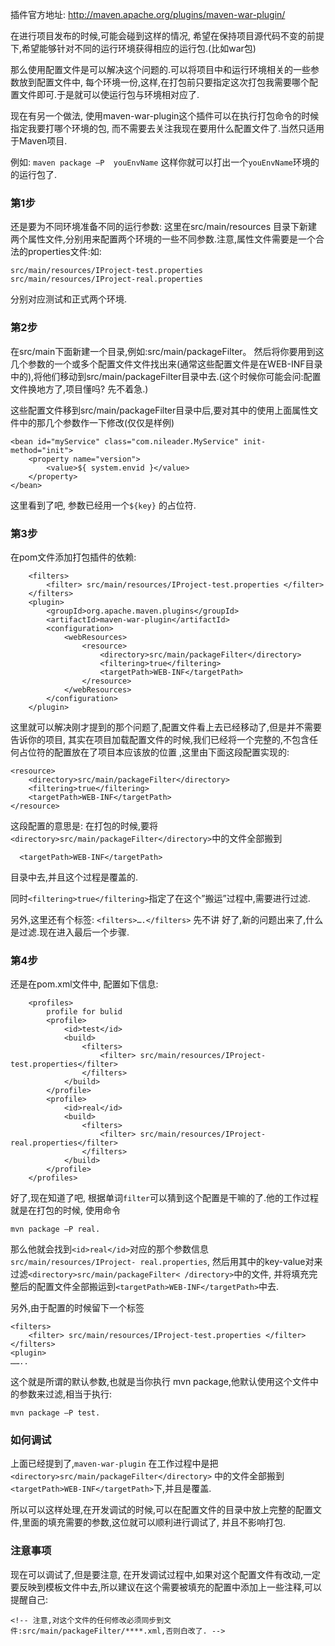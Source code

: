 插件官方地址:   http://maven.apache.org/plugins/maven-war-plugin/

在进行项目发布的时候,可能会碰到这样的情况, 希望在保持项目源代码不变的前提下,希望能够针对不同的运行环境获得相应的运行包.(比如war包)

那么使用配置文件是可以解决这个问题的.可以将项目中和运行环境相关的一些参数放到配置文件中, 每个环境一份,这样,在打包前只要指定这次打包我需要哪个配置文件即可.于是就可以使运行包与环境相对应了.

现在有另一个做法, 使用maven-war-plugin这个插件可以在执行打包命令的时候指定我要打哪个环境的包, 而不需要去关注我现在要用什么配置文件了.当然只适用于Maven项目.

例如: `maven package –P  youEnvName`   这样你就可以打出一个`youEnvName`环境的的运行包了.

### 第1步
还是要为不同环境准备不同的运行参数: 这里在src/main/resources 目录下新建两个属性文件,分别用来配置两个环境的一些不同参数.注意,属性文件需要是一个合法的properties文件:如:
```
src/main/resources/IProject-test.properties   
src/main/resources/IProject-real.properties 
```
分别对应测试和正式两个环境.

### 第2步 
在src/main下面新建一个目录,例如:src/main/packageFilter。
然后将你要用到这几个参数的一个或多个配置文件文件找出来(通常这些配置文件是在WEB-INF目录中的),将他们移动到src/main/packageFilter目录中去.(这个时候你可能会问:配置文件换地方了,项目懂吗? 先不着急.)

这些配置文件移到src/main/packageFilter目录中后,要对其中的使用上面属性文件中的那几个参数作一下修改(仅仅是样例) 
```
<bean id="myService" class="com.nileader.MyService" init-method="init">  
    <property name="version">  
        <value>${ system.envid }</value>  
    </property>  
</bean>
```
这里看到了吧, 参数已经用一个`${key}` 的占位符. 

### 第3步
在pom文件添加打包插件的依赖: 
```
    <filters>  
        <filter> src/main/resources/IProject-test.properties </filter>  
    </filters>  
    <plugin>  
        <groupId>org.apache.maven.plugins</groupId>  
        <artifactId>maven-war-plugin</artifactId>  
        <configuration>  
            <webResources>  
                <resource>  
                    <directory>src/main/packageFilter</directory>  
                    <filtering>true</filtering>  
                    <targetPath>WEB-INF</targetPath>  
                </resource>  
            </webResources>  
        </configuration>  
    </plugin> 
```
这里就可以解决刚才提到的那个问题了,配置文件看上去已经移动了,但是并不需要告诉你的项目,
其实在项目加载配置文件的时候,我们已经将一个完整的,不包含任何占位符的配置放在了项目本应该放的位置 ,这里由下面这段配置实现的:
```
<resource>  
    <directory>src/main/packageFilter</directory>  
    <filtering>true</filtering>  
    <targetPath>WEB-INF</targetPath>  
</resource> 
```
这段配置的意思是: 在打包的时候,要将`<directory>src/main/packageFilter</directory>`中的文件全部搬到
```
  <targetPath>WEB-INF</targetPath>
```
目录中去,并且这个过程是覆盖的.

同时`<filtering>true</filtering>`指定了在这个”搬运”过程中,需要进行过滤.

另外,这里还有个标签: `<filters>….</filters>` 先不讲
好了,新的问题出来了,什么是过滤.现在进入最后一个步骤.

### 第4步
还是在pom.xml文件中, 配置如下信息:
```
    <profiles>  
        profile for bulid   
        <profile>  
            <id>test</id>  
            <build>  
                <filters>  
                    <filter> src/main/resources/IProject-test.properties</filter>  
                </filters>  
            </build>  
        </profile>  
        <profile>  
            <id>real</id>  
            <build>  
                <filters>  
                    <filter> src/main/resources/IProject-real.properties</filter>  
                </filters>  
            </build>  
        </profile>  
    </profiles>  
```
好了,现在知道了吧, 根据单词`filter`可以猜到这个配置是干嘛的了.他的工作过程就是在打包的时候,
使用命令
```
mvn package –P real.
```
那么他就会找到`<id>real</id>`对应的那个参数信息`src/main/resources/IProject- real.properties`, 
然后用其中的key-value对来过滤`<directory>src/main/packageFilter< /directory>`中的文件,
并将填充完整后的配置文件全部搬运到`<targetPath>WEB-INF</targetPath>`中去.

另外,由于配置<plugin>的时候留下一个标签
```
<filters>  
    <filter> src/main/resources/IProject-test.properties </filter>  
</filters>  
<plugin>  
……..  
```
这个就是所谓的默认参数,也就是当你执行 mvn package,他默认使用这个文件中的参数来过滤,相当于执行:
```
mvn package –P test.
```
### 如何调试
上面已经提到了,`maven-war-plugin` 在工作过程中是把 `<directory>src/main/packageFilter</directory>` 中的文件全部搬到
 `<targetPath>WEB-INF</targetPath>`下,并且是覆盖.

所以可以这样处理,在开发调试的时候,可以在配置文件的目录中放上完整的配置文件,里面的填充需要的参数,这位就可以顺利进行调试了, 并且不影响打包.

### 注意事项

现在可以调试了,但是要注意, 在开发调试过程中,如果对这个配置文件有改动,一定要反映到模板文件中去,所以建议在这个需要被填充的配置中添加上一些注释,可以提醒自己:
```
<!-- 注意,对这个文件的任何修改必须同步到文件:src/main/packageFilter/****.xml,否则白改了. -->  
```